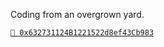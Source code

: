 Coding from an overgrown yard.

[`🔑 0x632731124B1221522d8ef43Cb983`](https://etherscan.io/token/0x454626500ba798201e5189005667dfe216e40b3e?a=0x632731124b1221522d8ef43cb9835fe3f3c16c45)
